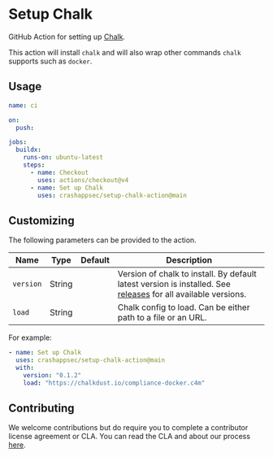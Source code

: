 # Setup Chalk

GitHub Action for setting up [Chalk].

This action will install `chalk` and will also wrap other commands
`chalk` supports such as `docker`.

## Usage

```yaml
name: ci

on:
  push:

jobs:
  buildx:
    runs-on: ubuntu-latest
    steps:
      - name: Checkout
        uses: actions/checkout@v4
      - name: Set up Chalk
        uses: crashappsec/setup-chalk-action@main
```

## Customizing

The following parameters can be provided to the action.

| Name      | Type   | Default | Description                                                                                                     |
| --------- | ------ | ------- | --------------------------------------------------------------------------------------------------------------- |
| `version` | String |         | Version of chalk to install. By default latest version is installed. See [releases] for all available versions. |
| `load`    | String |         | Chalk config to load. Can be either path to a file or an URL.                                                   |

For example:

```yaml
- name: Set up Chalk
  uses: crashappsec/setup-chalk-action@main
  with:
    version: "0.1.2"
    load: "https://chalkdust.io/compliance-docker.c4m"
```

[chalk]: https://github.com/crashappsec/chalk/
[releases]: https://crashoverride.com/releases

## Contributing

We welcome contributions but do require you to complete a contributor
license agreement or CLA. You can read the CLA and about our process
[here](https://crashoverride.com/docs/other/contributing).
